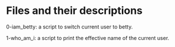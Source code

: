 # Files and their descriptions
0-iam_betty: a script to switch current user to betty.

1-who_am_i: a script to print the effective name of the current user.
